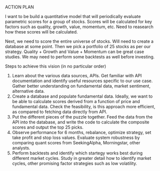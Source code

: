 ACTION PLAN

I want to be build a quantitative model that will periodically evaluate parametric scores for a group of stocks.
Scores will be calculated for key factors such as quality, growth, value, momentum, etc.
Need to reasearch how these scores will be calculated.

Next, we need to score the entire universe of stocks. Will need to create a database at some point.
Then we pick a portfolio of 25 stocks as per our strategy.
Quality + Growth and Value + Momentum can be great case studies.
We may need to perform some backtests as well before investing.

Steps to achieve this vision (in no particular order)
1.  Learn about the various data sources, APIs. Get familiar with API documentation and identify useful resources specific to our use case. Gather better understanding on fundamental data, market sentiment, alternative data.
2.  Create a database and populate fundamental data. Ideally, we want to be able to calculate scores derived from a function of price and fundamental data. Check the feasibility, is this approach more efficient, as compared to fetching data directly from API.
3.  Put the different pieces of the puzzle together. Feed the data from the API into the database, and write the code to calculate the composite scores and output the top 25 picks.
4.  Observe performance for 6 months, rebalance, optimize strategy, set take profit and stop loss values. Evaluate system robustness by comparing quant scores from SeekingAlpha, Morningstar, other analysts.
5.  Perform backtests and identify which startegy works best during different market cycles. Study in greater detail how to identify market cycles, other promising factor strategies such as low volatility.